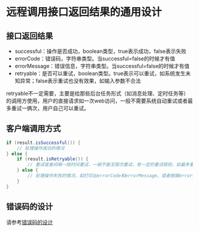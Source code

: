 # 远程调用接口返回结果的通用设计 #

## 接口返回结果 ##

- successful：操作是否成功，boolean类型，true表示成功，false表示失败
- errorCode：错误码，字符串类型。当successful=false的时候才有值
- errorMessage：错误信息，字符串类型。当successful=false的时候才有值
- retryable：是否可以重试，boolean类型。true表示可以重试，如系统发生未知异常；false表示重试也没有效果，如输入参数不合法

retryable不一定需要，主要是给那些后台任务形式（如消息处理、定时任务等）的调用方使用，用户的直接请求如一次web访问，一般不需要系统自动重试或者最多重试一俩次，用户自己可以重试。


## 客户端调用方式 ##

```java
if (result.isSuccessful()) {
	// 处理操作成功的情况
} else {
	if (result.isRetryable()) {
		// 重试或者间隔一段时间重试，一般不能无限次重试，有一定的重试规则，如最多重试多少次，每次重试的间隔是上次重试间隔的2倍等
	} else {
		// 处理操作失败的情况，如打印出errorCode和errorMessage。或者根据errorCode做不同的处理
	}
}
```

## 错误码的设计 ##

请参考[错误码的设计](error_code)